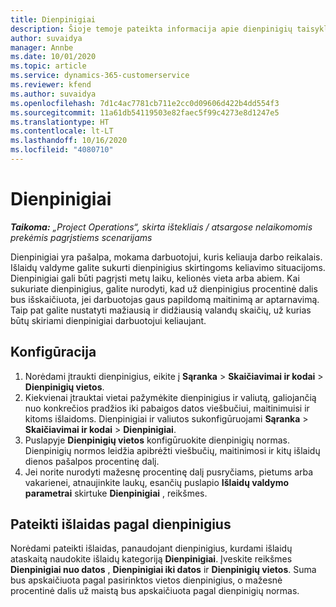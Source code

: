 ```yaml
---
title: Dienpinigiai
description: Šioje temoje pateikta informacija apie dienpinigių taisykles, kurios naudojamos išlaidų valdyme.
author: suvaidya
manager: Annbe
ms.date: 10/01/2020
ms.topic: article
ms.service: dynamics-365-customerservice
ms.reviewer: kfend
ms.author: suvaidya
ms.openlocfilehash: 7d1c4ac7781cb711e2cc0d09606d422b4dd554f3
ms.sourcegitcommit: 11a61db54119503e82faec5f99c4273e8d1247e5
ms.translationtype: HT
ms.contentlocale: lt-LT
ms.lasthandoff: 10/16/2020
ms.locfileid: "4080710"
---
```

# <a name="per-diems"></a>Dienpinigiai

_**Taikoma:** „Project Operations“, skirta ištekliais / atsargose nelaikomomis prekėmis pagrįstiems scenarijams_


Dienpinigiai yra pašalpa, mokama darbuotojui, kuris keliauja darbo reikalais. Išlaidų valdyme galite sukurti dienpinigius skirtingoms keliavimo situacijoms. Dienpinigiai gali būti pagrįsti metų laiku, kelionės vieta arba abiem. Kai sukuriate dienpinigius, galite nurodyti, kad už dienpinigius procentinė dalis bus išskaičiuota, jei darbuotojas gaus papildomą maitinimą ar aptarnavimą. Taip pat galite nustatyti mažiausią ir didžiausią valandų skaičių, už kurias būtų skiriami dienpinigiai darbuotojui keliaujant.

## <a name="configuration"></a>Konfigūracija 

1. Norėdami įtraukti dienpinigius, eikite į **Sąranka** > **Skaičiavimai ir kodai** > **Dienpinigių vietos**.
2. Kiekvienai įtrauktai vietai pažymėkite dienpinigius ir valiutą, galiojančią nuo konkrečios pradžios iki pabaigos datos viešbučiui, maitinimuisi ir kitoms išlaidoms. Dienpinigiai ir valiutos sukonfigūruojami **Sąranka** > **Skaičiavimai ir kodai** > **Dienpinigiai**.
3. Puslapyje **Dienpinigių vietos** konfigūruokite dienpinigių normas. Dienpinigių normos leidžia apibrėžti viešbučių, maitinimosi ir kitų išlaidų dienos pašalpos procentinę dalį. 
4. Jei norite nurodyti mažesnę procentinę dalį pusryčiams, pietums arba vakarienei, atnaujinkite laukų, esančių puslapio **Išlaidų valdymo parametrai** skirtuke **Dienpinigiai** , reikšmes. 
    
## <a name="submit-expenses-using-per-diem"></a>Pateikti išlaidas pagal dienpinigius
Norėdami pateikti išlaidas, panaudojant dienpinigius, kurdami išlaidų ataskaitą naudokite išlaidų kategoriją **Dienpinigiai**. Įveskite reikšmes **Dienpinigiai nuo datos** , **Dienpinigiai iki datos** ir **Dienpinigių vietos**. Suma bus apskaičiuota pagal pasirinktos vietos dienpinigius, o mažesnė procentinė dalis už maistą bus apskaičiuota pagal dienpinigių normas.
